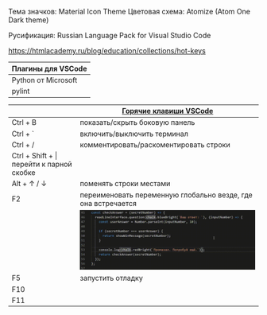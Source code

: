Тема значков: Material Icon Theme
Цветовая схема: Atomize (Atom One Dark theme)

Русификация: Russian Language Pack for Visual Studio Code

https://htmlacademy.ru/blog/education/collections/hot-keys

|Плагины для VSCode|
|------------------|
|Python от Microsoft||
|pylint|статический анализатор кода|

||[Горячие клавиши VSCode](https://code.visualstudio.com/shortcuts/keyboard-shortcuts-windows.pdf)|
|--------|---------------------------------------------------------------------------------------|
|Ctrl + B|показать/скрыть боковую панель|
|Ctrl + `|включить/выключить терминал|
|Ctrl + /|комментировать/раскоментировать строки|
|Ctrl + Shift + \\|перейти к парной скобке|
|Alt + ↑ / ↓|поменять строки местами|
|F2|переименовать переменную глобально везде, где она встречается|
||![Переименование переменных по F2](media/f2.gif)|
|F5|запустить отладку|
|F10||
|F11||